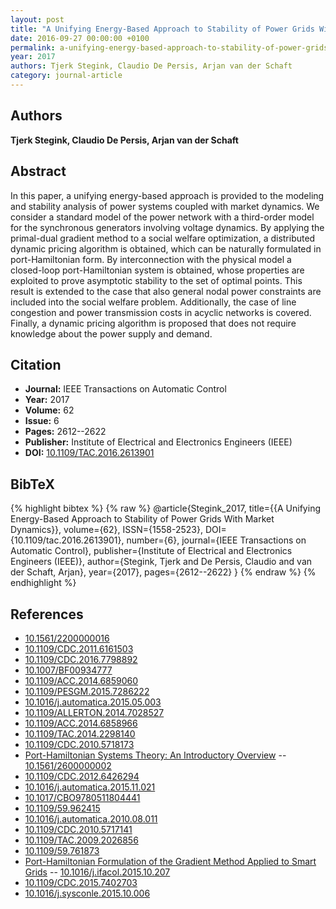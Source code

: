 ```yaml
---
layout: post
title: "A Unifying Energy-Based Approach to Stability of Power Grids With Market Dynamics"
date: 2016-09-27 00:00:00 +0100
permalink: a-unifying-energy-based-approach-to-stability-of-power-grids-with-market-dynamics
year: 2017
authors: Tjerk Stegink, Claudio De Persis, Arjan van der Schaft
category: journal-article
---
```

 
## Authors
**Tjerk Stegink, Claudio De Persis, Arjan van der Schaft**
 
## Abstract
In this paper, a unifying energy-based approach is provided to the modeling and stability analysis of power systems coupled with market dynamics. We consider a standard model of the power network with a third-order model for the synchronous generators involving voltage dynamics. By applying the primal-dual gradient method to a social welfare optimization, a distributed dynamic pricing algorithm is obtained, which can be naturally formulated in port-Hamiltonian form. By interconnection with the physical model a closed-loop port-Hamiltonian system is obtained, whose properties are exploited to prove asymptotic stability to the set of optimal points. This result is extended to the case that also general nodal power constraints are included into the social welfare problem. Additionally, the case of line congestion and power transmission costs in acyclic networks is covered. Finally, a dynamic pricing algorithm is proposed that does not require knowledge about the power supply and demand.
 
## Citation
- **Journal:** IEEE Transactions on Automatic Control
- **Year:** 2017
- **Volume:** 62
- **Issue:** 6
- **Pages:** 2612--2622
- **Publisher:** Institute of Electrical and Electronics Engineers (IEEE)
- **DOI:** [10.1109/TAC.2016.2613901](https://doi.org/10.1109/TAC.2016.2613901)
 
## BibTeX
{% highlight bibtex %}
{% raw %}
@article{Stegink_2017,
  title={{A Unifying Energy-Based Approach to Stability of Power Grids With Market Dynamics}},
  volume={62},
  ISSN={1558-2523},
  DOI={10.1109/tac.2016.2613901},
  number={6},
  journal={IEEE Transactions on Automatic Control},
  publisher={Institute of Electrical and Electronics Engineers (IEEE)},
  author={Stegink, Tjerk and De Persis, Claudio and van der Schaft, Arjan},
  year={2017},
  pages={2612--2622}
}
{% endraw %}
{% endhighlight %}
 
## References
- [10.1561/2200000016](https://doi.org/10.1561/2200000016)
- [10.1109/CDC.2011.6161503](https://doi.org/10.1109/CDC.2011.6161503)
- [10.1109/CDC.2016.7798892](https://doi.org/10.1109/CDC.2016.7798892)
- [10.1007/BF00934777](https://doi.org/10.1007/BF00934777)
- [10.1109/ACC.2014.6859060](https://doi.org/10.1109/ACC.2014.6859060)
- [10.1109/PESGM.2015.7286222](https://doi.org/10.1109/PESGM.2015.7286222)
- [10.1016/j.automatica.2015.05.003](https://doi.org/10.1016/j.automatica.2015.05.003)
- [10.1109/ALLERTON.2014.7028527](https://doi.org/10.1109/ALLERTON.2014.7028527)
- [10.1109/ACC.2014.6858966](https://doi.org/10.1109/ACC.2014.6858966)
- [10.1109/TAC.2014.2298140](https://doi.org/10.1109/TAC.2014.2298140)
- [10.1109/CDC.2010.5718173](https://doi.org/10.1109/CDC.2010.5718173)
- [Port-Hamiltonian Systems Theory: An Introductory Overview](port-hamiltonian-systems-theory-an-introductory-overview-journal) -- [10.1561/2600000002](https://doi.org/10.1561/2600000002)
- [10.1109/CDC.2012.6426294](https://doi.org/10.1109/CDC.2012.6426294)
- [10.1016/j.automatica.2015.11.021](https://doi.org/10.1016/j.automatica.2015.11.021)
- [10.1017/CBO9780511804441](https://doi.org/10.1017/CBO9780511804441)
- [10.1109/59.962415](https://doi.org/10.1109/59.962415)
- [10.1016/j.automatica.2010.08.011](https://doi.org/10.1016/j.automatica.2010.08.011)
- [10.1109/CDC.2010.5717141](https://doi.org/10.1109/CDC.2010.5717141)
- [10.1109/TAC.2009.2026856](https://doi.org/10.1109/TAC.2009.2026856)
- [10.1109/59.761873](https://doi.org/10.1109/59.761873)
- [Port-Hamiltonian Formulation of the Gradient Method Applied to Smart Grids](port-hamiltonian-formulation-of-the-gradient-method-applied-to-smart-grids) -- [10.1016/j.ifacol.2015.10.207](https://doi.org/10.1016/j.ifacol.2015.10.207)
- [10.1109/CDC.2015.7402703](https://doi.org/10.1109/CDC.2015.7402703)
- [10.1016/j.sysconle.2015.10.006](https://doi.org/10.1016/j.sysconle.2015.10.006)

